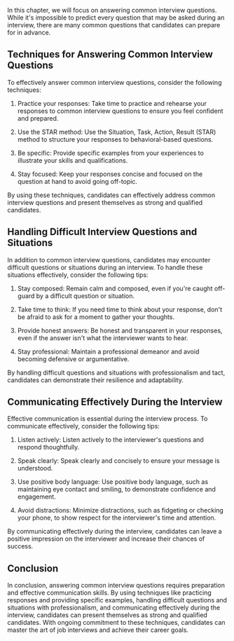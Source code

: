 
In this chapter, we will focus on answering common interview questions. While it's impossible to predict every question that may be asked during an interview, there are many common questions that candidates can prepare for in advance.

Techniques for Answering Common Interview Questions
---------------------------------------------------

To effectively answer common interview questions, consider the following techniques:

1. Practice your responses: Take time to practice and rehearse your responses to common interview questions to ensure you feel confident and prepared.

2. Use the STAR method: Use the Situation, Task, Action, Result (STAR) method to structure your responses to behavioral-based questions.

3. Be specific: Provide specific examples from your experiences to illustrate your skills and qualifications.

4. Stay focused: Keep your responses concise and focused on the question at hand to avoid going off-topic.

By using these techniques, candidates can effectively address common interview questions and present themselves as strong and qualified candidates.

Handling Difficult Interview Questions and Situations
-----------------------------------------------------

In addition to common interview questions, candidates may encounter difficult questions or situations during an interview. To handle these situations effectively, consider the following tips:

1. Stay composed: Remain calm and composed, even if you're caught off-guard by a difficult question or situation.

2. Take time to think: If you need time to think about your response, don't be afraid to ask for a moment to gather your thoughts.

3. Provide honest answers: Be honest and transparent in your responses, even if the answer isn't what the interviewer wants to hear.

4. Stay professional: Maintain a professional demeanor and avoid becoming defensive or argumentative.

By handling difficult questions and situations with professionalism and tact, candidates can demonstrate their resilience and adaptability.

Communicating Effectively During the Interview
----------------------------------------------

Effective communication is essential during the interview process. To communicate effectively, consider the following tips:

1. Listen actively: Listen actively to the interviewer's questions and respond thoughtfully.

2. Speak clearly: Speak clearly and concisely to ensure your message is understood.

3. Use positive body language: Use positive body language, such as maintaining eye contact and smiling, to demonstrate confidence and engagement.

4. Avoid distractions: Minimize distractions, such as fidgeting or checking your phone, to show respect for the interviewer's time and attention.

By communicating effectively during the interview, candidates can leave a positive impression on the interviewer and increase their chances of success.

Conclusion
----------

In conclusion, answering common interview questions requires preparation and effective communication skills. By using techniques like practicing responses and providing specific examples, handling difficult questions and situations with professionalism, and communicating effectively during the interview, candidates can present themselves as strong and qualified candidates. With ongoing commitment to these techniques, candidates can master the art of job interviews and achieve their career goals.
